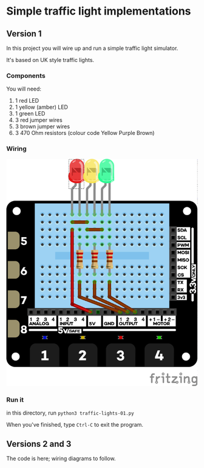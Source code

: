 # Simple traffic light implementations

## Version 1

In this project you will wire up and run a simple traffic light simulator.

It's based on UK style traffic lights.
 
### Components

You will need:

1. 1 red LED
1. 1 yellow (amber) LED
1. 1 green LED
1. 3 red jumper wires
1. 3 brown jumper wires
1. 3 470 Ohm resistors (colour code Yellow Purple Brown)

### Wiring

![Traffic Light Wiring diagram](../../docs/images/traffic-lights-01_bb.png)

### Run it

in this directory, run `python3 traffic-lights-01.py `

When you've finished, type `Ctrl-C` to exit the program.

## Versions 2 and 3

The code is here; wiring diagrams to follow.




